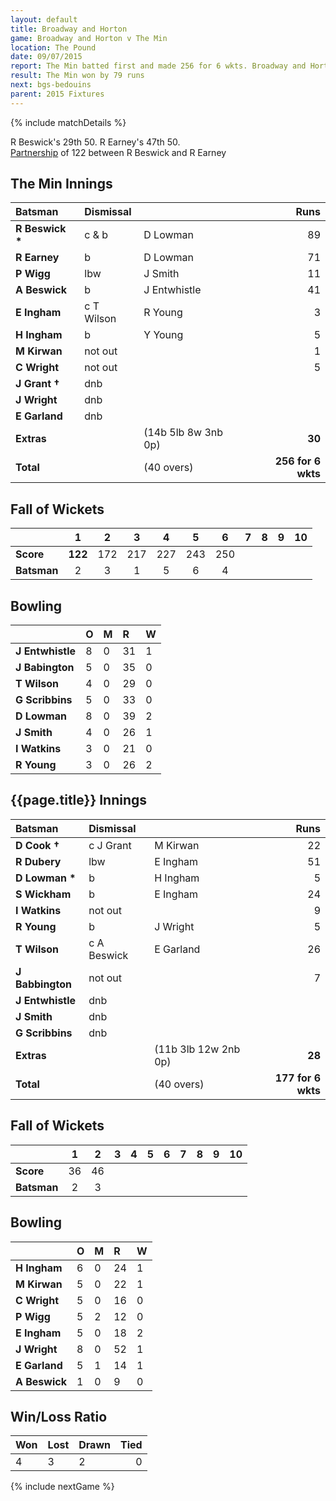 ```yaml
---
layout: default
title: Broadway and Horton
game: Broadway and Horton v The Min
location: The Pound
date: 09/07/2015
report: The Min batted first and made 256 for 6 wkts. Broadway and Horton replied with 177 for 6 wkts
result: The Min won by 79 runs
next: bgs-bedouins
parent: 2015 Fixtures
---
```


{% include matchDetails %}

R Beswick's 29th 50. R Earney's 47th 50.<br />
[Partnership](../records/partnerships) of 122 between R Beswick and R Earney

## The Min Innings

| Batsman | Dismissal |  | Runs |
|:---|:---|---|---:|
| **R Beswick &#42;** | c & b | D Lowman | 89 |
| **R Earney** | b | D Lowman | 71 |
| **P Wigg** | lbw | J Smith | 11 |
| **A Beswick** | b | J Entwhistle | 41 |
| **E Ingham** | c T Wilson | R Young | 3 |
| **H Ingham** | b | Y Young | 5 |
| **M Kirwan** | not out |  | 1 |
| **C Wright** | not out |  | 5 |
| **J Grant &#8224;** | dnb |  |  |
| **J Wright** | dnb |  |  |
| **E Garland** | dnb |  |  |
| **Extras** | | (14b 5lb 8w 3nb 0p) | **30** |
| **Total** | | (40 overs) | **256 for 6 wkts** |

## Fall of Wickets

| | 1 | 2 | 3 | 4 | 5 | 6 | 7 | 8 | 9 | 10 |
|---|:---:|:---:|:---:|:---:|:---:|:---:|:---:|:---:|:---:|:---:|
| **Score** | **122** | 172 | 217 | 227 | 243 | 250 |  |  |  |  |
| **Batsman** | 2 | 3 | 1 | 5 | 6 | 4 |  |  |  |  |

## Bowling

| | O | M | R | W |
|---|:---|:---|:---|:---|
| **J Entwhistle** | 8 | 0 | 31 | 1 |
| **J Babington** | 5 | 0 | 35 | 0 |
| **T Wilson** | 4 | 0 | 29 | 0 |
| **G Scribbins** | 5 | 0 | 33 | 0 |
| **D Lowman** | 8 | 0 | 39 | 2 |
| **J Smith** | 4 | 0 | 26 | 1 |
| **I Watkins** | 3 | 0 | 21 | 0 |
| **R Young** | 3 | 0 | 26 | 2 |

## {{page.title}} Innings

| Batsman | Dismissal |  | Runs |
|:---|:---|---|---:|
| **D Cook &#8224;** | c J Grant | M Kirwan | 22 |
| **R Dubery** | lbw | E Ingham | 51 |
| **D Lowman &#42;** | b | H Ingham | 5 |
| **S Wickham** | b | E Ingham | 24 |
| **I Watkins** | not out |  | 9 |
| **R Young** | b | J Wright | 5 |
| **T Wilson** | c A Beswick | E Garland | 26 |
| **J Babbington** | not out |  | 7 |
| **J Entwhistle** | dnb |  |  |
| **J Smith** | dnb |  |  |
| **G Scribbins** | dnb |  |  |
| **Extras** | | (11b 3lb 12w 2nb 0p) | **28** |
| **Total** | | (40 overs) | **177 for 6 wkts** |

## Fall of Wickets

| | 1 | 2 | 3 | 4 | 5 | 6 | 7 | 8 | 9 | 10 |
|---|:---:|:---:|:---:|:---:|:---:|:---:|:---:|:---:|:---:|:---:|
| **Score** | 36 | 46 |  |  |  |  |  |  |  |  |
| **Batsman** | 2 | 3 |  |  |  |  |  |  |  |  |

## Bowling

| | O | M | R | W |
|---|:---|:---|:---|:---|
| **H Ingham** | 6 | 0 | 24 | 1 |
| **M Kirwan** | 5 | 0 | 22 | 1 |
| **C Wright** | 5 | 0 | 16 | 0 |
| **P Wigg** | 5 | 2 | 12 | 0 |
| **E Ingham** | 5 | 0 | 18 | 2 |
| **J Wright** | 8 | 0 | 52 | 1 |
| **E Garland** | 5 | 1 | 14 | 1 |
| **A Beswick** | 1 | 0 | 9 | 0 |

## Win/Loss Ratio

| Won | Lost | Drawn | Tied |
|:---|:---|:---|---:|
| 4 | 3 | 2 | 0 |

{% include nextGame %}